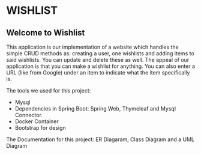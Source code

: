 # WISHLIST

## Welcome to Wishlist

This application is our implementation of a website which handles the simple CRUD methods as: creating a user, one wishlists and adding 
items to said wishlists. You can update and delete these as well. 
The appeal of our application is that you can make a wishlist for anything. 
You can also enter a URL (like from Google) under an item to indicate what the item specifically is.

The tools we used for this project:
- Mysql 
- Dependencies in Spring Boot: Spring Web, Thymeleaf and Mysql Connector.
- Docker Container
- Bootstrap for design

The Documentation for this project: ER Diagaram, Class Diagram and a UML Diagram

